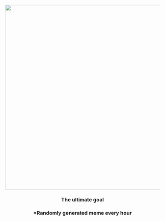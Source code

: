<p align="center">
        <img src="https://i.redd.it/x7wbdpf5uqi91.jpg" width="600" height="600">
        </p>
        <h3 align="center">The ultimate goal</h3>
        <h3 align="center">*Randomly generated meme every hour</h3>
    